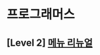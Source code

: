 # 프로그래머스 
## [Level 2] [메뉴 리뉴얼][link]

[link]: https://programmers.co.kr/learn/courses/30/lessons/72411

